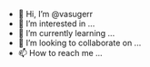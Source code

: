 - 👋 Hi, I’m @vasugerr
- 👀 I’m interested in ...
- 🌱 I’m currently learning ...
- 💞️ I’m looking to collaborate on ...
- 📫 How to reach me ...

<!---
vasugerr/vasugerr is a ✨ special ✨ repository because its `README.md` (this file) appears on your GitHub profile.
You can click the Preview link to take a look at your changes.
--->
